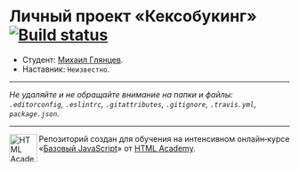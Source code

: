 # Личный проект «Кексобукинг» [![Build status][travis-image]][travis-url]

* Студент: [Михаил  Глянцев](https://up.htmlacademy.ru/javascript/11/user/233300).
* Наставник: `Неизвестно`.

---

_Не удаляйте и не обращайте внимание на папки и файлы:_<br>
_`.editorconfig`, `.eslintrc`, `.gitattributes`, `.gitignore`, `.travis.yml`, `package.json`._

---

<a href="https://htmlacademy.ru/intensive/javascript"><img align="left" width="50" height="50" title="HTML Academy" src="https://up.htmlacademy.ru/static/img/intensive/javascript/logo-for-github.svg"></a>

Репозиторий создан для обучения на интенсивном онлайн‑курсе «[Базовый JavaScript](https://htmlacademy.ru/intensive/javascript)» от [HTML Academy](https://htmlacademy.ru).

[travis-image]: https://travis-ci.org/htmlacademy-javascript/233300-keksobooking.svg?branch=master
[travis-url]: https://travis-ci.org/htmlacademy-javascript/233300-keksobooking
